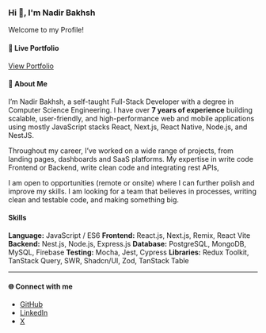 <h3>Hi 👋, I'm Nadir Bakhsh</h3>

Welcome to my Profile!

#### 🚀 Live Portfolio
[View Portfolio](https://nadir-bakhsh.vercel.app/)

#### 🌟 About Me
I’m Nadir Bakhsh, a self-taught Full-Stack Developer with a degree in Computer Science Engineering.
I have over **7 years of experience** building scalable, user-friendly, and high-performance web and mobile applications using mostly JavaScript stacks React, Next.js, React Native, Node.js, and NestJS.

Throughout my career, I’ve worked on a wide range of projects, from landing pages, dashboards and SaaS platforms. My expertise in write code Frontend or Backend, write clean code and integrating rest APIs,

I am open to opportunities (remote or onsite) where I can further polish and improve my skills. I am looking for a team that believes in processes, writing clean and testable code, and making something big. 


#### Skills
**Language:** JavaScript / ES6
**Frontend:** React.js, Next.js, Remix, React Vite
**Backend:** Nest.js, Node.js, Express.js
**Database:** PostgreSQL, MongoDB, MySQL, Firebase
**Testing:** Mocha, Jest, Cypress
**Libraries:** Redux Toolkit, TanStack Query, SWR, Shadcn/UI, Zod, TanStack Table


---

#### 🌐 Connect with me
- [GitHub](https://github.com/NadirBakhsh)
- [LinkedIn](https://www.linkedin.com/in/nadir-bakhsh-39807413a/)
- [X](https://x.com/NadirBatti)

